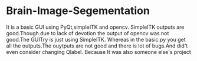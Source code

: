 # Brain-Image-Segementation
It is a basic GUI using PyQt,simpleITK and opencv. SimpleITK outputs are good.Though due to lack of devotion the output of opencv was not good.The GUITry is just using SimpleITK. Whereas in the basic.py you get all the outputs.The ouytputs are not good and there is lot of bugs.And did't even consider changing Qlabel. Because It was also someone else's project  
